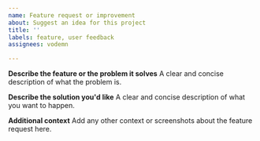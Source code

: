 ```yaml
---
name: Feature request or improvement
about: Suggest an idea for this project
title: ''
labels: feature, user feedback
assignees: vodemn

---
```


**Describe the feature or the problem it solves**
A clear and concise description of what the problem is.

**Describe the solution you'd like**
A clear and concise description of what you want to happen.

**Additional context**
Add any other context or screenshots about the feature request here.
